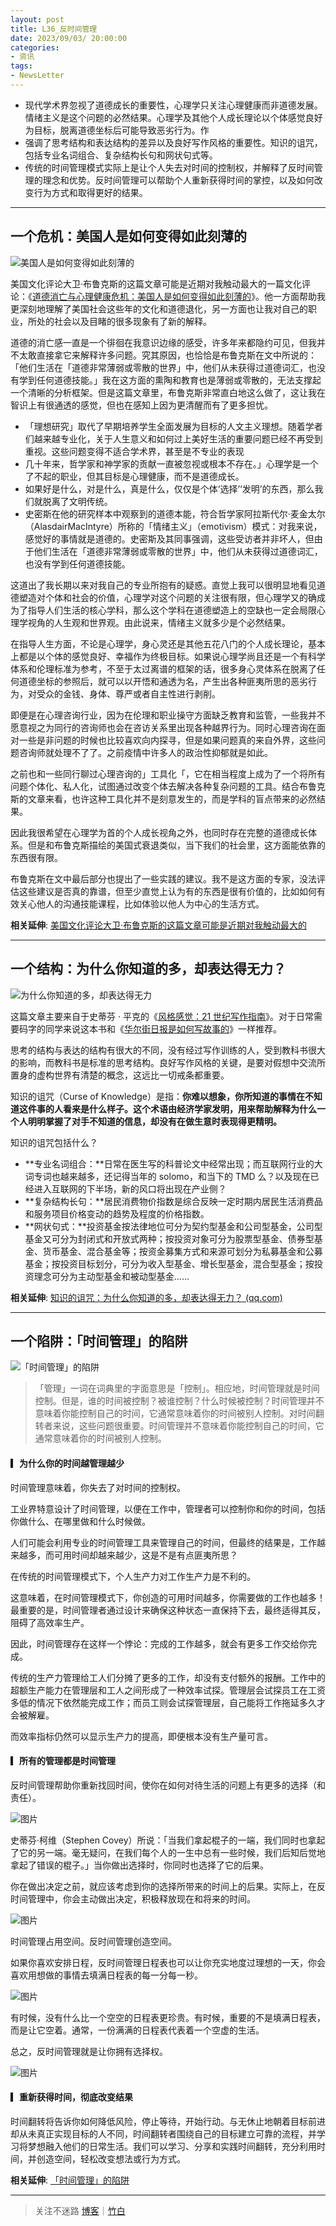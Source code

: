 ```yaml
---
layout: post
title: L36_反时间管理
date: 2023/09/03/ 20:00:00
categories:
- 资讯
tags:
- NewsLetter
---
```


- 现代学术界忽视了道德成长的重要性，心理学只关注心理健康而非道德发展。情绪主义是这个问题的必然结果。心理学及其他个人成长理论以个体感觉良好为目标，脱离道德坐标后可能导致恶劣行为。作
- 强调了思考结构和表达结构的差异以及良好写作风格的重要性。知识的诅咒，包括专业名词组合、复杂结构长句和网状句式等。
- 传统的时间管理模式实际上是让个人失去对时间的控制权，并解释了反时间管理的理念和优势。反时间管理可以帮助个人重新获得时间的掌控，以及如何改变行为方式和取得更好的结果。

---

## 一个危机：美国人是如何变得如此刻薄的

![美国人是如何变得如此刻薄的](https://pics.naaln.com/blog/2023-09-03-43646e.jpeg-basicBlog)

美国文化评论大卫·布鲁克斯的这篇文章可能是近期对我触动最大的一篇文化评论：《[道德消亡与心理健康危机：美国人是如何变得如此刻薄的](https://mp.weixin.qq.com/s/CrxOmiNCYkEpz3Q5nCYsQQ)》。他一方面帮助我更深刻地理解了美国社会这些年的文化和道德退化，另一方面也让我对自己的职业，所处的社会以及目睹的很多现象有了新的解释。

道德的消亡感一直是一个徘徊在我意识边缘的感受，许多年来都隐约可见，但我并不太敢直接拿它来解释许多问题。究其原因，也恰恰是布鲁克斯在文中所说的：「他们生活在「道德非常薄弱或零散的世界」中，他们从未获得过道德词汇，也没有学到任何道德技能。」我在这方面的熏陶和教育也是薄弱或零散的，无法支撑起一个清晰的分析框架。但是这篇文章里，布鲁克斯非常直白地这么做了，这让我在智识上有很通透的感觉，但也在感知上因为更清醒而有了更多担忧。

- 「理想研究」取代了早期培养学生全面发展为目标的人文主义理想。随着学者们越来越专业化，关于人生意义和如何过上美好生活的重要问题已经不再受到重视。这些问题变得不适合学术界，甚至是不专业的表现
- 几十年来，哲学家和神学家的贡献一直被忽视或根本不存在。」心理学是一个了不起的职业，但其目标是心理健康，而不是道德成长。
- 如果好是什么，对是什么，真是什么，仅仅是个体‘选择’‘发明’的东西，那么我们就脱离了文明传统。
- 史密斯在他的研究样本中观察到的道德本能，符合哲学家阿拉斯代尔·麦金太尔（AlasdairMacIntyre）所称的「情绪主义」（emotivism）模式：对我来说，感觉好的事情就是道德的。史密斯及其同事强调，这些受访者并非坏人，但由于他们生活在「道德非常薄弱或零散的世界」中，他们从未获得过道德词汇，也没有学到任何道德技能。

这道出了我长期以来对我自己的专业所抱有的疑惑。直觉上我可以很明显地看见道德塑造对个体和社会的价值，心理学对这个问题的关注很有限，但心理学又的确成为了指导人们生活的核心学科，那么这个学科在道德塑造上的空缺也一定会局限心理学视角的人生观和世界观。由此说来，情绪主义就多少是个必然结果。

在指导人生方面，不论是心理学，身心灵还是其他五花八门的个人成长理论，基本上都是以个体的感觉良好、幸福作为终极目标。如果说心理学尚且还是一个有科学体系和伦理标准为参考，不至于太过离谱的框架的话，很多身心灵体系在脱离了任何道德坐标的参照后，就可以以开悟和通透为名，产生出各种匪夷所思的恶劣行为，对受众的金钱、身体、尊严或者自主性进行剥削。

即便是在心理咨询行业，因为在伦理和职业操守方面缺乏教育和监管，一些我并不愿意视之为同行的咨询师也会在咨访关系里出现各种越界行为。同时心理咨询在面对一些是非问题的时候也比较喜欢向内探寻，但是如果问题真的来自外界，这些问题咨询师就处理不了了。之前疫情中许多人的政治性抑郁就是如此。

之前也和一些同行聊过心理咨询的」工具化「，它在相当程度上成为了一个将所有问题个体化、私人化，试图通过改变个体去解决各种复杂问题的工具。结合布鲁克斯的文章来看，也许这种工具化并不是刻意发生的，而是学科的盲点带来的必然结果。

因此我很希望在心理学为首的个人成长视角之外，也同时存在完整的道德成长体系。但是和布鲁克斯描绘的美国式衰退类似，当下我们的社会里，这方面能依靠的东西很有限。

布鲁克斯在文中最后部分也提出了一些实践的建议。我不是这方面的专家，没法评估这些建议是否真的靠谱，但至少直觉上认为有的东西是很有价值的，比如如何有效关心他人的沟通技能课程，比如体验以他人为中心的生活方式。

**相关延伸**:
[美国文化评论大卫·布鲁克斯的这篇文章可能是近期对我触动最大的](https://m.okjike.com/originalPosts/64f058a68425e0dd3b4c75fa)

---

## 一个结构：为什么你知道的多，却表达得无力？

![为什么你知道的多，却表达得无力](https://pics.naaln.com/blog/2023-09-03-1d0a18.jpeg-basicBlog)

这篇文章主要来自于史蒂芬 · 平克的《[风格感觉：21 世纪写作指南](https://weread.qq.com/web/reader/aff323705e4003aff79a7a2kc81322c012c81e728d9d180)》。对于日常需要码字的同学来说这本书和《[华尔街日报是如何写故事的](https://weread.qq.com/web/reader/e693249071c5f3cbe691779)》一样推荐。

思考的结构与表达的结构有很大的不同，没有经过写作训练的人，受到教科书很大的影响，而教科书是标准的思考结构。良好写作风格的关键，是要对假想中交流所置身的虚构世界有清楚的概念，这远比一切戒条都重要。

知识的诅咒（Curse of Knowledge）是指：**你难以想象，你所知道的事情在不知道这件事的人看来是什么样子。这个术语由经济学家发明，用来帮助解释为什么一个人明明掌握了对手不知道的信息，却没有在做生意时表现得更精明。**

知识的诅咒包括什么？

- **专业名词组合：**日常在医生写的科普论文中经常出现；而互联网行业的大词专词也越来越多，还记得当年的 solomo，和当下的 TMD 么？以及现在已经进入互联网的下半场，新的风口将出现在产业侧？
- **复杂结构长句：**居民消费物价指数是综合反映一定时期内居民生活消费品和服务项目价格变动的趋势及程度的价格指数。
- **网状句式：**投资基金按法律地位可分为契约型基金和公司型基金，公司型基金又可分为封闭式和开放式两种；按投资对象可分为股票型基金、债券型基金、货币基金、混合基金等；按资金募集方式和来源可划分为私募基金和公募基金；按投资目标划分，可分为收入型基金、增长型基金，混合型基金；按投资理念可分为主动型基金和被动型基金……

**相关延伸**:
[知识的诅咒：为什么你知道的多，却表达得无力？ (qq.com)](https://mp.weixin.qq.com/s/UKs8DRAj70jsgq20glJRBg)

---

## 一个陷阱：「时间管理」的陷阱

![「时间管理」的陷阱](https://pics.naaln.com/blog/2023-09-03-7df7b5.jpeg-basicBlog)

>「管理」一词在词典里的字面意思是「控制」。相应地，时间管理就是时间控制。但是，谁的时间被控制？被谁控制？什么时候被控制？时间管理并不意味着你能控制自己的时间，它通常意味着你的时间被别人控制。对时间翻转者来说，这些问题很重要。时间管理并不意味着你能控制自己的时间，它通常意味着你的时间被别人控制。

#### ▎为什么你的时间越管理越少

时间管理意味着，你失去了对时间的控制权。

工业界特意设计了时间管理，以便在工作中，管理者可以控制你和你的时间，包括你做什么、在哪里做和什么时候做。

人们可能会利用专业的时间管理工具来管理自己的时间，但最终的结果是，工作越来越多，而可用时间却越来越少，这是不是有点匪夷所思？

在传统的时间管理模式下，个人生产力对工作生产力是不利的。

这意味着，在时间管理模式下，你创造的可用时间越多，你需要做的工作也越多！最重要的是，时间管理者通过设计来确保这种状态一直保持下去，最终适得其反，阻碍了高效率生产。

因此，时间管理存在这样一个悖论：完成的工作越多，就会有更多工作交给你完成。

传统的生产力管理给工人们分摊了更多的工作，却没有支付额外的报酬。工作中的超额生产能力在管理层和工人之间形成了一种效率试探。管理层会试探员工在工资多低的情况下依然能完成工作；而员工则会试探管理层，自己能将工作拖延多久才会被解雇。

而效率指标仍然可以显示生产力的提高，即便根本没有生产量可言。

#### ▎所有的管理都是时间管理

反时间管理帮助你重新找回时间，使你在如何对待生活的问题上有更多的选择（和责任）。

![图片](https://pics.naaln.com/blog/2023-09-03-764be8.png-basicBlog)

史蒂芬·柯维（Stephen Covey）所说：「当我们拿起棍子的一端，我们同时也拿起了它的另一端。毫无疑问，在我们每个人的一生中总有一些时候，我们后知后觉地拿起了错误的棍子。」当你做出选择时，你同时也选择了它的后果。

你在做出决定之前，就应该考虑到你的选择所带来的时间上的后果。实际上，在反时间管理中，你会主动做出决定，积极释放现在和将来的时间。

![图片](https://pics.naaln.com/blog/2023-09-03-cc05b6.png-basicBlog)

时间管理占用空间。反时间管理创造空间。

如果你喜欢安排日程，反时间管理日程表也可以让你充实地度过理想的一天，你会喜欢用想做的事情去填满日程表的每一分每一秒。

![图片](https://pics.naaln.com/blog/2023-09-03-86d6a9.png-basicBlog)

有时候，没有什么比一个空空的日程表更珍贵。有时候，重要的不是填满日程表，而是让它空着。通常，一份满满的日程表代表着一个空虚的生活。

总之，反时间管理就是让你拥有选择权。

![图片](https://pics.naaln.com/blog/2023-09-03-b2eca9.png-basicBlog)

#### ▎重新获得时间，彻底改变结果

时间翻转将告诉你如何降低风险，停止等待，开始行动。与无休止地朝着目标前进却从未真正实现目标的人不同，时间翻转者围绕自己的目标建立可靠的流程，并学习将梦想融入他们的日常生活。我们可以学习、分享和实践时间翻转，充分利用时间，并创造空间，轻松改变想法或行为方式。

**相关延伸**:
[「时间管理」的陷阱](https://mp.weixin.qq.com/s/mR3fLD98u8TtUkIG2UtxCw)

---

> 关注不迷路 [博客](https://blog.naaln.com/)｜[竹白](https://space.zhubai.love/)
